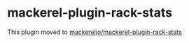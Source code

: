 mackerel-plugin-rack-stats
=====================

This plugin moved to [mackerelio/mackerel-plugin-rack-stats][url]

[url]: https://github.com/mackerelio/mackerel-plugin-rack-stats
